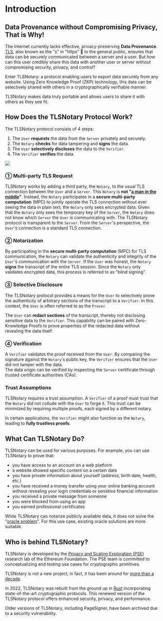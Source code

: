 # Introduction

## Data Provenance without Compromising Privacy, That is Why!

The Internet currently lacks effective, privacy-preserving **Data Provenance**. [TLS](https://en.wikipedia.org/wiki/Transport_Layer_Security), also known as the "s" in "https" 🔐 to the general public, ensures that data can be securely communicated between a server and a user. But how can this user credibly share this data with another user or server without compromising security, privacy, and control?

Enter TLSNotary: a protocol enabling users to export data securely from any website. Using Zero Knowledge Proof (ZKP) technology, this data can be selectively shared with others in a cryptographically verifiable manner.

TLSNotary makes data truly portable and allows users to share it with others as they see fit.

## How Does the TLSNotary Protocol Work?

The TLSNotary protocol consists of 4 steps:
1. The `User` **requests** the data from the `Server` privately and securely.
2. The `Notary` **checks** for data tampering and **signs** the data.
3. The `User` **selectively discloses** the data to the `Verifier`.
4. The `Verifier` **verifies** the data.

![](./png-diagrams/overview3.png)

### ① Multi-party TLS Request

TLSNotary works by adding a third party, the `Notary`, to the usual TLS connection between the `User` and a `Server`. This `Notary` is **not "[a man in the middle](https://en.wikipedia.org/wiki/Man-in-the-middle_attack)"**. Instead, the `Notary` participates in a **secure multi-party computation** (MPC) to jointly operate the TLS connection without ever seeing the data in plain text; the `Notary` only sees encrypted data. Given that the `Notary` only sees the temporary key of the `Server`, the `Notary` does not know which `Server` the `User` is communicating with. The TLSNotary protocol is transparent to the `Server`. From the `Server`'s perspective, the `User`'s connection is a standard TLS connection.

<!-- - Transport Layer Security (TLS)
    - Encryption: hides data from third parties
    - Authentication: ensures that the parties exchanging information are who they claim to be
    - Integrity: verifies that data has not been forged or tampered with -->
### ② Notarization

By participating in the **secure multi-party computation** (MPC) for TLS communication, the `Notary` can validate the authenticity and integrity of the `User`'s communication with the `Server`. If the `User` was honest, the `Notary` **signs** the transcript of the entire TLS session. Since the `Notary` only validates encrypted data, this process is referred to as "blind signing".

### ③ Selective Disclosure

The TLSNotary protocol provides a means for the `User` to selectively prove the authenticity of arbitrary sections of the transcript to a `Verifier`. In this context, the `User` is often referred to as the `Prover`.

The `User` can **redact sections** of the transcript, thereby not disclosing sensitive data to the `Verifier`. This capability can be paired with Zero-Knowledge Proofs to prove properties of the redacted data without revealing the data itself.

### ④ Verification

A `Verifier` validates the proof received from the `User`. By comparing the signature against the `Notary`'s public key, the `Verifier` ensures that the `User` did not tamper with the data.  
The data origin can be verified by inspecting the `Server` certificate through trusted certificate authorities (CAs).

### Trust Assumptions

TLSNotary requires a trust assumption. A `Verifier` of a proof must trust that the `Notary` did not collude with the `User` to forge it. This trust can be minimized by requiring multiple proofs, each signed by a different notary.

In certain applications, the `Verifier` might also function as the `Notary`, leading to **fully trustless proofs**.

## What Can TLSNotary Do?

TLSNotary can be used for various purposes. For example, you can use TLSNotary to prove that:
- you have access to an account on a web platform
- a website showed specific content on a certain date
- you have private information about yourself (address, birth date, health, etc.)
- you have received a money transfer using your online banking account without revealing your login credentials or sensitive financial information
- you received a private message from someone
- you were blocked from using an app
- you earned professional certificates

While TLSNotary can notarize publicly available data, it does not solve the "[oracle problem](https://ethereum.org/en/developers/docs/oracles/)". For this use case, existing oracle solutions are more suitable.

## Who is behind TLSNotary?

TLSNotary is developed by the [Privacy and Scaling Exploration (PSE)](https://pse.dev) research lab of the Ethereum Foundation. The PSE team is committed to conceptualizing and testing use cases for cryptographic primitives.

TLSNotary is not a new project; in fact, it has been around for [more than a decade](https://bitcointalk.org/index.php?topic=173220.0).

In 2022, TLSNotary was rebuilt from the ground up in [Rust](https://www.rust-lang.org/) incorporating state-of-the-art cryptographic protocols. This renewed version of the TLSNotary protocol offers enhanced security, privacy, and performance.

Older versions of TLSNotary, including PageSigner, have been archived due to a security vulnerability.
